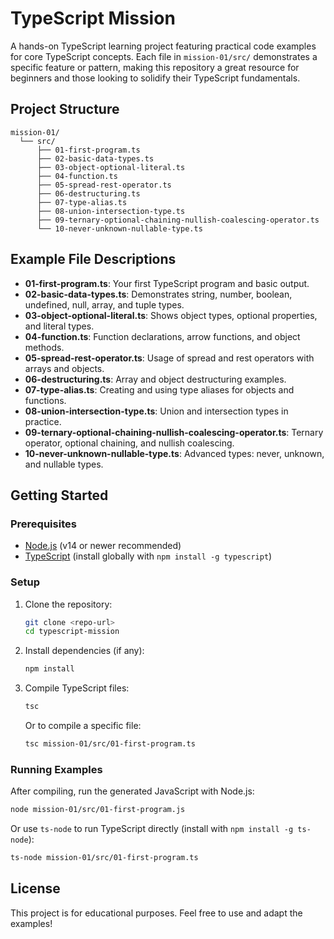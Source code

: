 # TypeScript Mission

A hands-on TypeScript learning project featuring practical code examples for core TypeScript concepts. Each file in `mission-01/src/` demonstrates a specific feature or pattern, making this repository a great resource for beginners and those looking to solidify their TypeScript fundamentals.

## Project Structure

```
mission-01/
  └── src/
      ├── 01-first-program.ts
      ├── 02-basic-data-types.ts
      ├── 03-object-optional-literal.ts
      ├── 04-function.ts
      ├── 05-spread-rest-operator.ts
      ├── 06-destructuring.ts
      ├── 07-type-alias.ts
      ├── 08-union-intersection-type.ts
      ├── 09-ternary-optional-chaining-nullish-coalescing-operator.ts
      └── 10-never-unknown-nullable-type.ts
```

## Example File Descriptions

- **01-first-program.ts**: Your first TypeScript program and basic output.
- **02-basic-data-types.ts**: Demonstrates string, number, boolean, undefined, null, array, and tuple types.
- **03-object-optional-literal.ts**: Shows object types, optional properties, and literal types.
- **04-function.ts**: Function declarations, arrow functions, and object methods.
- **05-spread-rest-operator.ts**: Usage of spread and rest operators with arrays and objects.
- **06-destructuring.ts**: Array and object destructuring examples.
- **07-type-alias.ts**: Creating and using type aliases for objects and functions.
- **08-union-intersection-type.ts**: Union and intersection types in practice.
- **09-ternary-optional-chaining-nullish-coalescing-operator.ts**: Ternary operator, optional chaining, and nullish coalescing.
- **10-never-unknown-nullable-type.ts**: Advanced types: never, unknown, and nullable types.

## Getting Started

### Prerequisites

- [Node.js](https://nodejs.org/) (v14 or newer recommended)
- [TypeScript](https://www.typescriptlang.org/) (install globally with `npm install -g typescript`)

### Setup

1. Clone the repository:
   ```sh
   git clone <repo-url>
   cd typescript-mission
   ```
2. Install dependencies (if any):
   ```sh
   npm install
   ```
3. Compile TypeScript files:
   ```sh
   tsc
   ```
   Or to compile a specific file:
   ```sh
   tsc mission-01/src/01-first-program.ts
   ```

### Running Examples

After compiling, run the generated JavaScript with Node.js:

```sh
node mission-01/src/01-first-program.js
```

Or use `ts-node` to run TypeScript directly (install with `npm install -g ts-node`):

```sh
ts-node mission-01/src/01-first-program.ts
```

## License

This project is for educational purposes. Feel free to use and adapt the examples!

